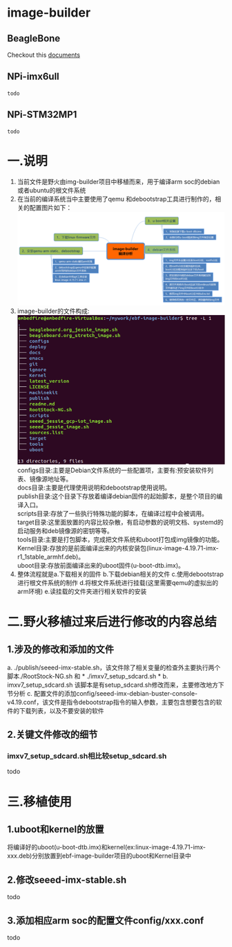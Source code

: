 # image-builder

## BeagleBone
Checkout this [documents](https://github.com/beagleboard/image-builder/blob/master/readme.md)
## NPi-imx6ull
    todo
## NPi-STM32MP1
    todo

# 一.说明
1. 当前文件是野火由img-builder项目中移植而来，用于编译arm soc的debian或者ubuntu的根文件系统
2. 在当前的编译系统当中主要使用了qemu 和debootstrap工具进行制作的，相关的配置图片如下：  
 ![image-builder的构成](https://github.com/mailonghua/ebf-image-builder/blob/master/PIC/image-builder_analyze.png)
3. image-builder的文件构成:  
  ![文件构成说明](https://github.com/mailonghua/ebf-image-builder/blob/master/PIC/ebf-image-builder_list.png)  
configs目录:主要是Debian文件系统的一些配置项，主要有:预安装软件列表、镜像源地址等。  
docs目录:主要是代理使用说明和debootstrap使用说明。  
publish目录:这个目录下存放着编译debian固件的起始脚本，是整个项目的编译入口。  
scripts目录:存放了一些执行特殊功能的脚本，在编译过程中会被调用。  
target目录:这里面放置的内容比较杂散，有启动参数的说明文档、systemd的启动服务和deb镜像源的密钥等等。  
tools目录:主要是打包脚本，完成把文件系统和uboot打包成img镜像的功能。  
Kernel目录:存放的是前面编译出来的内核安装包(linux-image-4.19.71-imx-r1_1stable_armhf.deb)。  
uboot目录:存放前面编译出来的uboot固件(u-boot-dtb.imx)。  
4. 整体流程就是a.下载相关的固件 b.下载debian相关的文件 c.使用debootstrap进行根文件系统的制作 d.将根文件系统进行挂载(这里需要qemu的虚拟出的arm环境) e.读挂载的文件夹进行相关软件的安装


# 二.野火移植过来后进行修改的内容总结
## 1.涉及的修改和添加的文件
a. ./publish/seeed-imx-stable.sh，该文件除了相关变量的检查外主要执行两个脚本./RootStock-NG.sh 和 * ./imxv7_setup_sdcard.sh *
b. imxv7_setup_sdcard.sh  该脚本是有setup_sdcard.sh修改而来，主要修改地方下节分析
c. 配置文件的添加config/seeed-imx-debian-buster-console-v4.19.conf，该文件是指令debootstrap指令的输入参数，主要包含想要包含的软件的下载列表，以及不要安装的软件
## 2.关键文件修改的细节
### imxv7_setup_sdcard.sh相比较setup_sdcard.sh
todo
# 三.移植使用
## 1.uboot和kernel的放置
将编译好的uboot(u-boot-dtb.imx)和kernel(ex:linux-image-4.19.71-imx-xxx.deb)分别放置到ebf-image-builder项目的uboot和Kernel目录中
## 2.修改seeed-imx-stable.sh
todo
## 3.添加相应arm soc的配置文件config/xxx.conf
todo

